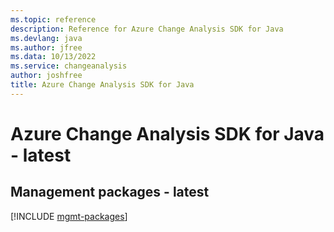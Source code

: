 ```yaml
---
ms.topic: reference
description: Reference for Azure Change Analysis SDK for Java
ms.devlang: java
ms.author: jfree
ms.data: 10/13/2022
ms.service: changeanalysis
author: joshfree
title: Azure Change Analysis SDK for Java
---
```

# Azure Change Analysis SDK for Java - latest

## Management packages - latest
[!INCLUDE [mgmt-packages](change-analysis-mgmt-index.md)]